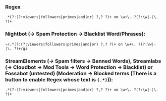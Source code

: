 ### Regex
`.*(?:(?:viewers|followers|primes|and|or) ?,? ?)+ on \w+\. ?(?:\w|-|\. ?)+`

### Nightbot (-> Spam Protection -> Blacklist Word/Phrases):
`~/.*(?:(?:viewers|followers|primes|and|or) ?,? ?)+ on \w+\. ?(?:\w|-|\. ?)+/gi`

### StreamElements (-> Spam filters -> Banned Words), Streamlabs (-> Cloudbot -> Mod Tools -> Word Protection -> Blacklist) or Fossabot (untested) (Moderation -> Blocked terms (There is a button to enable Regex whose text is `(.*)`)):
`.*(?:(?:viewers|followers|primes|and|or) ?,? ?)+ on \w+\. ?(?:\w|-|\. ?)+`
